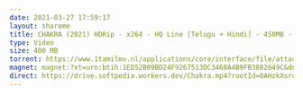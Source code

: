 ```yaml
---
date: 2021-03-27 17:59:17
layout: shareme
title: CHAKRA (2021) HDRip - x264 - HQ Line [Telugu + Hindi] - 450MB - HC-ESub
type: Video
size: 400 MB
torrent: https://www.1tamilmv.nl/applications/core/interface/file/attachment.php?id=74692
magnet: magnet:?xt=urn:btih:1ED52B09BD24F9267513DC3468A4B9FB3882649C&dn=www.1TamilMV.nl%20-%20CHAKRA%20%282021%29%20HDRip%20-%20x264%20-%20HQ%20Line%20%5bTelugu%20%2b%20Hindi%5d%20-%20450MB%20-%20HC-ESub.mkv&tr=udp%3a%2f%2ftracker.openbittorrent.com%3a80%2fannounce&tr=udp%3a%2f%2ftracker.opentrackr.org%3a1337%2fannounce&tr=udp%3a%2f%2ftracker.openbittorrent.com%3a1337%2fannounce&tr=udp%3a%2f%2ftracker.opentrackr.org%3a1337%2fannounce&tr=udp%3a%2f%2ftracker.opentrackr.org%3a1337%2fannounce&tr=udp%3a%2f%2ftracker.leechers-paradise.org%3a6969%2fannounce&tr=udp%3a%2f%2f9.rarbg.to%3a2760%2fannounce&tr=udp%3a%2f%2f9.rarbg.me%3a2940%2fannounce&tr=udp%3a%2f%2fp4p.arenabg.com%3a1337%2fannounce&tr=udp%3a%2f%2fexodus.desync.com%3a6969%2fannounce&tr=udp%3a%2f%2ftracker.cyberia.is%3a6969%2fannounce&tr=udp%3a%2f%2fopen.stealth.si%3a80%2fannounce&tr=udp%3a%2f%2ftracker.tiny-vps.com%3a6969%2fannounce&tr=udp%3a%2f%2fretracker.lanta-net.ru%3a2710%2fannounce&tr=udp%3a%2f%2ftracker.torrent.eu.org%3a451%2fannounce&tr=udp%3a%2f%2ftracker3.itzmx.com%3a6961%2fannounce&tr=http%3a%2f%2ftracker1.itzmx.com%3a8080%2fannounce&tr=udp%3a%2f%2ftracker.moeking.me%3a6969%2fannounce&tr=udp%3a%2f%2fipv4.tracker.harry.lu%3a80%2fannounce&tr=udp%3a%2f%2fbt2.archive.org%3a6969%2fannounce&tr=udp%3a%2f%2fbt1.archive.org%3a6969%2fannounce
direct: https://drive.softpedia.workers.dev/Chakra.mp4?rootId=0AHzkXsroNfDlUk9PVA
---
```

